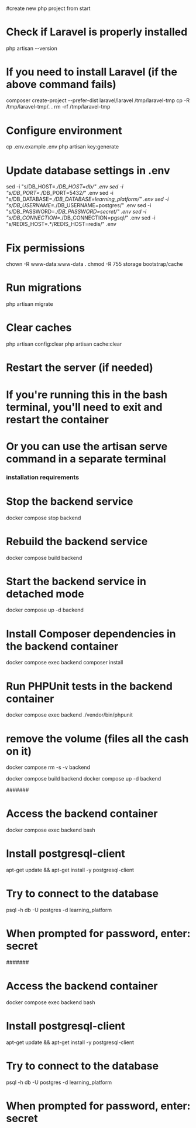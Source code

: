 ####
#create new php project from start 
# Check if Laravel is properly installed
php artisan --version

# If you need to install Laravel (if the above command fails)
composer create-project --prefer-dist laravel/laravel /tmp/laravel-tmp
cp -R /tmp/laravel-tmp/. .
rm -rf /tmp/laravel-tmp

# Configure environment
cp .env.example .env
php artisan key:generate

# Update database settings in .env
sed -i "s/DB_HOST=.*/DB_HOST=db/" .env
sed -i "s/DB_PORT=.*/DB_PORT=5432/" .env
sed -i "s/DB_DATABASE=.*/DB_DATABASE=learning_platform/" .env
sed -i "s/DB_USERNAME=.*/DB_USERNAME=postgres/" .env
sed -i "s/DB_PASSWORD=.*/DB_PASSWORD=secret/" .env
sed -i "s/DB_CONNECTION=.*/DB_CONNECTION=pgsql/" .env
sed -i "s/REDIS_HOST=.*/REDIS_HOST=redis/" .env

# Fix permissions
chown -R www-data:www-data .
chmod -R 755 storage bootstrap/cache

# Run migrations
php artisan migrate

# Clear caches
php artisan config:clear
php artisan cache:clear

# Restart the server (if needed)
# If you're running this in the bash terminal, you'll need to exit and restart the container
# Or you can use the artisan serve command in a separate terminal

### installation requirements

####


# Stop the backend service
docker compose stop backend

# Rebuild the backend service
docker compose build backend

# Start the backend service in detached mode
docker compose up -d backend

# Install Composer dependencies in the backend container
docker compose exec backend composer install

# Run PHPUnit tests in the backend container
docker compose exec backend ./vendor/bin/phpunit



# remove the volume (files all the cash on it)
docker compose rm -s -v backend


docker compose build backend
docker compose up -d backend





#######
# Access the backend container
docker compose exec backend bash

# Install postgresql-client
apt-get update && apt-get install -y postgresql-client

# Try to connect to the database
psql -h db -U postgres -d learning_platform

# When prompted for password, enter: secret

#######

# Access the backend container
docker compose exec backend bash

# Install postgresql-client
apt-get update && apt-get install -y postgresql-client

# Try to connect to the database
psql -h db -U postgres -d learning_platform

# When prompted for password, enter: secret